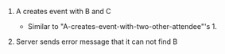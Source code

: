 1. A creates event with B and C
    * Similar to "A-creates-event-with-two-other-attendee"'s 1.

2. Server sends error message that it can not find B